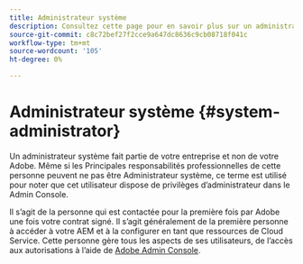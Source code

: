```yaml
---
title: Administrateur système
description: Consultez cette page pour en savoir plus sur un administrateur système.
source-git-commit: c8c72bef27f2cce9a647dc8636c9cb08718f041c
workflow-type: tm+mt
source-wordcount: '105'
ht-degree: 0%

---
```



# Administrateur système {#system-administrator}

Un administrateur système fait partie de votre entreprise et non de votre Adobe. Même si les Principales responsabilités professionnelles de cette personne peuvent ne pas être Administrateur système, ce terme est utilisé pour noter que cet utilisateur dispose de privilèges d’administrateur dans le Admin Console.

Il s’agit de la personne qui est contactée pour la première fois par Adobe une fois votre contrat signé. Il s’agit généralement de la première personne à accéder à votre AEM et à la configurer en tant que ressources de Cloud Service. Cette personne gère tous les aspects de ses utilisateurs, de l’accès aux autorisations à l’aide de [Adobe Admin Console](/help/onboarding/learn-concepts/admin-console.md).